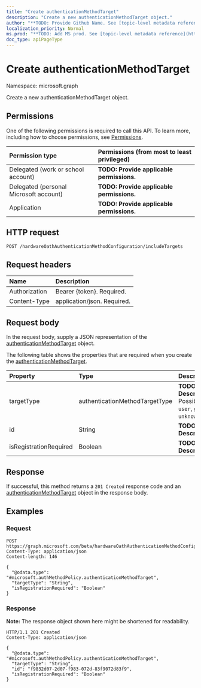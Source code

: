 ```yaml
---
title: "Create authenticationMethodTarget"
description: "Create a new authenticationMethodTarget object."
author: "**TODO: Provide Github Name. See [topic-level metadata reference](https://msgo.azurewebsites.net/add/document/guidelines/metadata.html#topic-level-metadata)**"
localization_priority: Normal
ms.prod: "**TODO: Add MS prod. See [topic-level metadata reference](https://msgo.azurewebsites.net/add/document/guidelines/metadata.html#topic-level-metadata)**"
doc_type: apiPageType
---
```


# Create authenticationMethodTarget
Namespace: microsoft.graph

Create a new authenticationMethodTarget object.

## Permissions
One of the following permissions is required to call this API. To learn more, including how to choose permissions, see [Permissions](/graph/permissions-reference).

|Permission type|Permissions (from most to least privileged)|
|:---|:---|
|Delegated (work or school account)|**TODO: Provide applicable permissions.**|
|Delegated (personal Microsoft account)|**TODO: Provide applicable permissions.**|
|Application|**TODO: Provide applicable permissions.**|

## HTTP request

<!-- {
  "blockType": "ignored"
}
-->
``` http
POST /hardwareOathAuthenticationMethodConfiguration/includeTargets
```

## Request headers
|Name|Description|
|:---|:---|
|Authorization|Bearer {token}. Required.|
|Content-Type|application/json. Required.|

## Request body
In the request body, supply a JSON representation of the [authenticationMethodTarget](../resources/authenticationmethodtarget.md) object.

The following table shows the properties that are required when you create the [authenticationMethodTarget](../resources/authenticationmethodtarget.md).

|Property|Type|Description|
|:---|:---|:---|
|targetType|authenticationMethodTargetType|**TODO: Add Description**. Possible values are: `user`, `group`, `unknownFutureValue`.|
|id|String|**TODO: Add Description**|
|isRegistrationRequired|Boolean|**TODO: Add Description**|



## Response

If successful, this method returns a `201 Created` response code and an [authenticationMethodTarget](../resources/authenticationmethodtarget.md) object in the response body.

## Examples

### Request
<!-- {
  "blockType": "request",
  "name": "create_authenticationmethodtarget_from_"
}
-->
``` http
POST https://graph.microsoft.com/beta/hardwareOathAuthenticationMethodConfiguration/includeTargets
Content-Type: application/json
Content-length: 146

{
  "@odata.type": "#microsoft.authMethodPolicy.authenticationMethodTarget",
  "targetType": "String",
  "isRegistrationRequired": "Boolean"
}
```


### Response
**Note:** The response object shown here might be shortened for readability.
<!-- {
  "blockType": "response",
  "truncated": true,
  "@odata.type": "microsoft.authMethodPolicy.authenticationMethodTarget"
}
-->
``` http
HTTP/1.1 201 Created
Content-Type: application/json

{
  "@odata.type": "#microsoft.authMethodPolicy.authenticationMethodTarget",
  "targetType": "String",
  "id": "f9832d07-2d07-f983-072d-83f9072d83f9",
  "isRegistrationRequired": "Boolean"
}
```

